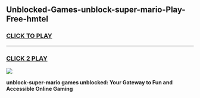 
## Unblocked-Games-unblock-super-mario-Play-Free-hmtel
<h3>
<a href="https://premium76.site?title=unblock-super-mario&ref=21A">CLICK TO PLAY</a></h3>
<hr>

<h3>
<a href="https://premium76.site?title=unblock-super-mario&ref=21A">CLICK 2 PLAY</a>
  
</h3>

<a href="https://premium76.site?title=unblock-super-mario&ref=21A"><img src="https://clearcache.store/games.png"></a>


**unblock-super-mario games unblocked: Your Gateway to Fun and Accessible Online Gaming**
